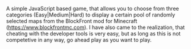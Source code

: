 A simple JavaScript based game, that allows you to choose from three categories (Easy|Medium|Hard) to display a certain pool of randomly selected maps from the BlockFront mod for Minecraft (https://www.blockfrontmc.com).
I have also came to the realization, that cheating with the developer tools is very easy, but as long as this is not competetive in any way, go ahead play as you want to play.
